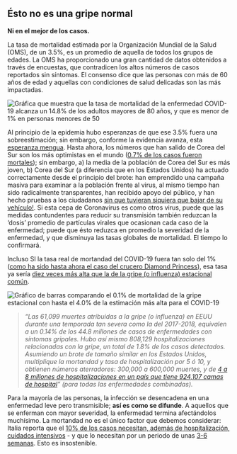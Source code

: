 ## Ésto no es una gripe normal 
**Ni en el mejor de los casos.**

La tasa de mortalidad estimada por la Organización Mundial de la Salud (OMS), de un 3.5%, es un promedio de aquella de todos los grupos de edades. La OMS ha proporcionado una gran cantidad de datos obtenidos a través de encuestas, que contradicen los altos números de casos reportados sin síntomas. El consenso dice que las personas con más de 60 años de edad y aquellas con condiciones de salud delicadas son las más impactadas.

![Gráfica que muestra que la tasa de mortalidad de la enfermedad COVID-19 alcanza un 14.8% de los adultos mayores de 80 años, y que es menor de 1% en personas menores de 50](images/mortality-rate-by-age.svg)

Al principio de la epidemia hubo esperanzas de que ese 3.5% fuera una sobreestimación; sin embargo, conforme la evidencia avanza, esta [esperanza mengua](https://www.statnews.com/2020/02/25/new-data-from-china-buttress-fears-about-high-coronavirus-fatality-rate-who-expert-says/). Hasta ahora, los números que han salido de Corea del Sur son los más optimistas en el mundo ([0.7% de los casos fueron mortales](https://twitter.com/marcelsalathe/status/1236914078632812544)); sin embargo, a) la media de la población de Corea del Sur es más joven, b) Corea del Sur (a diferencia que en los Estados Unidos) ha actuado correctamente desde el principio del brote: han emprendido una campaña masiva para examinar a la población frente al virus, al mismo tiempo han sido radicalmente transparentes, han recibido apoyo del público, y han hecho pruebas a los ciudadanos [sin que tuvieran siquiera que bajar de su vehículo!](https://twitter.com/cnni/status/1234524871226482688). Si esta cepa de Coronavirus es como otros virus, puede que las medidas contundentes para reducir su transmisión también reduzcan la ‘dosis’ promedio de partículas virales que ocasionan cada caso de la enfermedad; puede que ésto reduzca en promedio la severidad de la enfermedad, y que disminuya las tasas globales de mortalidad. El tiempo lo confirmará.

Incluso SI la tasa real de mortandad del COVID-19 fuera tan solo del 1% ([como ha sido hasta ahora el caso del crucero Diamond Princess](https://wwwnc.cdc.gov/eid/article/26/6/20-0452_article)), esa tasa ya sería [diez veces más alta que la de la gripe (o influenza) estacional común](https://www.bloomberg.com/opinion/articles/2020-03-05/how-bad-is-the-coronavirus-let-s-compare-with-sars-ebola-flu).

![Gráfico de barras comparando el 0.1% de mortalidad de la gripe estacional con hasta el 4.0% de la estimación más alta para el COVID-19](images/mortality-rate.svg)

> _“Las 61,099 muertes atribuidas a la gripe (o influenza) en EEUU durante una temporada tan severa como la del 2017-2018, equivalen a un 0.14% de los 44.8 millones de casos de enfermedades con síntomas gripales. Hubo así mismo 808,129 hospitalizaciones relacionadas con la gripe, un total de 1.8% de los casos detectados. Asumiendo un brote de tamaño similar en los Estados Unidos, multiplique la mortandad y tasa de hospitalización por 5 ó 10, y obtienen números aterradores: 300,000 a 600,000 muertes, y de [4 a 8 millones de hospitalizaciones en un país que tiene 924,107 camas de hospital](https://www.bloomberg.com/opinion/articles/2020-03-05/how-bad-is-the-coronavirus-let-s-compare-with-sars-ebola-flu)” (para todas las enfermedades combinadas)._

Para la mayoría de las personas, la infección se desencadena en una enfermedad leve pero transmisible; **así es como se difunde**. A aquellos que se enferman con mayor severidad, la enfermedad termina afectándolos muchísimo. La mortandad no es el único factor que debemos considerar: Italia reporta que el [10% de los casos necesitan, además de hospitalización, cuidados intensivos](https://twitter.com/marcelsalathe/status/1235662457261023232) - y que lo necesitan por un periodo de unas [3-6 semanas](https://www.washingtonpost.com/health/2020/03/07/how-doctors-treat-sickest-coronavirus-patients/). Esto es insostenible.
